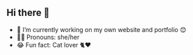 ## Hi there 👋

- 🔭 I’m currently working on my own website and portfolio 😊
- 👩🏻 Pronouns: she/her
- 😂 Fun fact: Cat lover 🐈❤
